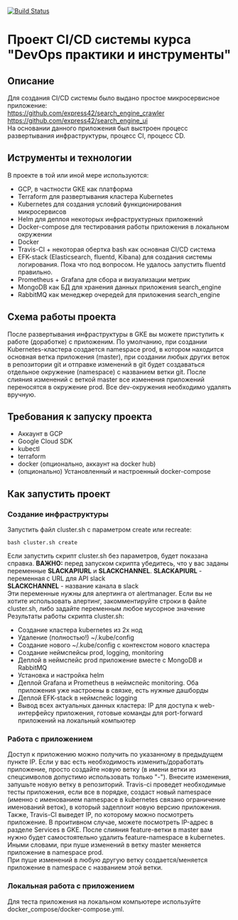 [![Build Status](https://travis-ci.com/v1k3ng/otus_project.svg?branch=master)](https://travis-ci.com/v1k3ng/otus_project)

# Проект CI/CD системы курса "DevOps практики и инструменты"
## Описание
Для создания CI/CD системы было выдано простое микросервисное приложение:  
https://github.com/express42/search_engine_crawler
https://github.com/express42/search_engine_ui  
На основании данного приложения был выстроен процесс развертывания инфраструктуры, процесс CI, процесс CD.
## Иструменты и технологии
В проекте в той или иной мере используются:
- GCP, в частности GKE как платформа
- Terraform для развертывания кластера Kubernetes
- Kubernetes для создания условий функционирования микросервисов
- Helm для деплоя некоторых инфраструктурных приложений
- Docker-compose для тестирования работы приложения в локальном окружении
- Docker
- Travis-CI + некоторая обертка bash как основная CI/CD система
- EFK-stack (Elasticsearch, fluentd, Kibana) для создания системы логирования. Пока что под вопросом. Не удалось запустить fluentd правильно.
- Prometheus + Grafana для сбора и визуализации метрик
- MongoDB как БД для хранения данных приложения search_engine
- RabbitMQ как менеджер очередей для приложения search_engine
## Схема работы проекта
После развертывания инфраструктуры в GKE вы можете приступить к работе (доработке) с приложеним. По умолчанию, при создании Kubernetes-кластера создается namespace prod, в котором находится основная ветка приложения (master), при создании любых других веток в репозитории git и отправке изменений в git будет создаваться отдельное окружение (namespace) с названием ветки git. После слияния изменений с веткой master все изменения приложений переносятся в окружение prod. Все dev-окружения необходимо удалять вручную.
## Требования к запуску проекта
- Аккаунт в GCP
- Google Cloud SDK
- kubectl
- terraform
- docker (опционально, аккаунт на docker hub)
- (опционально) Установленный и настроенный docker-compose
## Как запустить проект
### Создание инфраструктуры
Запустить файл cluster.sh с параметром create или recreate:
```
bash cluster.sh create
```
Если запустить скрипт cluster.sh без параметров, будет показана справка.
**ВАЖНО:** перед запуском скрипта убедитесь, что у вас заданы переменные **SLACKAPIURL** и **SLACKCHANNEL**.
**SLACKAPIURL** - переменная с URL для API slack  
**SLACKCHANNEL** - название канала в slack  
Эти переменные нужны для алертинга от alertmanager. Если вы не хотите использовать алертинг, закомментируйте строки в файле cluster.sh, либо задайте переменным любое мусорное значение  
Результаты работы скрипта cluster.sh:  
- Создание кластера kubernetes из 2х нод
- Удаление (полностью!) ~/.kube/config
- Создание нового ~/.kube/config с контекстом нового кластера
- Создание неймспейсы prod, logging, monitoring
- Деплой в неймспейс prod приложение вместе с MongoDB и RabbitMQ
- Установка и настройка helm
- Деплой Grafana и Prometheus в неймспейс monitoring. Оба приложения уже настроены в связке, есть нужные дашборды
- Деплой EFK-stack в неймспейс logging
- Вывод всех актуальных данных кластера: IP для доступа к web-интерфейсу приложения, готовые команды для port-forward приложений на локальный компьютер
### Работа с приложением
Доступ к приложению можно получить по указанному в предыдущем пункте IP.
Если у вас есть необходимость изменить/доработать приложение, просто создайте новую ветку (в имени ветки из спецсимволов допустимо использовать только "-"). Внесите изменения, запушьте новую ветку в репозиторий.
Travis-ci проведет необходимые тесты приложения, если все в порядке, создаст новый namespace (именно с именованием namespace в kubernetes связано ограничение именований веток), в который задеплоит новую версию приложения. Также, Travis-CI выведет IP, по которому можно посмотреть приложение. В проитивном случае, можете посмотреть IP-адрес в разделе Services в GKE.
После слияния feature-ветки в master вам нужно будет самостоятельно удалить feature-namespace в kubernetes.
Иными словами, при пуше изменений в ветку master меняется приложение в namespace prod.  
При пуше изменений в любую другую ветку создается/меняется приложение в namespace с названием этой ветки.
### Локальная работа с приложением
Для теста приложения на локальном компьютере используйте docker_compose/docker-compose.yml.
